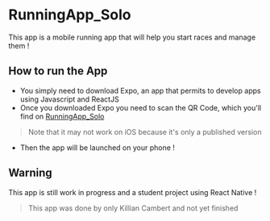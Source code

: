 # RunningApp_Solo

This app is a mobile running app that will help you start races and manage them !

## How to run the App

- You simply need to download Expo, an app that permits to develop apps using Javascript and ReactJS
- Once you downloaded Expo you need to scan the QR Code, which you'll find on [RunningApp_Solo](https://expo.io/@killiancambert/runningappsolocambertkillian)
> Note that it may not work on iOS because it's only a published version
- Then the app will be launched on your phone !

## Warning

This app is still work in progress and a student project using React Native !

> This app was done by only Killian Cambert and not yet finished
